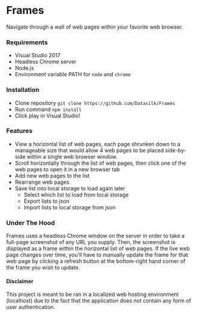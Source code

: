 # Frames
Navigate through a wall of web pages within your favorite web browser.

### Requirements
* Visual Studio 2017
* Headless Chrome server
* Node.js
* Environment variable PATH for `node` and `chrome`

### Installation
* Clone repository `git clone https://github.com/Datasilk/Frames`
* Run command `npm install`
* Click play in Visual Studio!

### Features
* View a horizontal list of web pages, each page shrunken down to a manageable size that would allow 4 web pages to be placed side-by-side within a single web browser window.
* Scroll horizontally through the list of web pages, then click one of the web pages to open it in a new browser tab
* Add new web pages to the list
* Rearrange web pages
* Save list into local storage to load again later
    * Select which list to load from local storage
    * Export lists to json
    * Import lists to local storage from json

### Under The Hood
Frames uses a headless Chrome window on the server in order to take a full-page screenshot of any URL you supply. Then, the screenshot is displayed as a frame within the horizontal list of web pages. If the live web page changes over time, you'll have to manually update the frame for that web page by clicking a refresh button at the bottom-right hand corner of the frame you wish to update.

#### Disclaimer
This project is meant to be ran in a localized web hosting environment (localhost) due to the fact that the application does not contain any form of user authentication.
